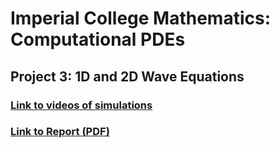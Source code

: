 # Imperial College Mathematics: Computational PDEs

## Project 3: 1D and 2D Wave Equations
### [Link to videos of simulations](https://leonjwu.github.io/comp-pdes/)
### [Link to Report (PDF)](https://github.com/leonjwu/comp-pdes/blob/master/Report.pdf)
